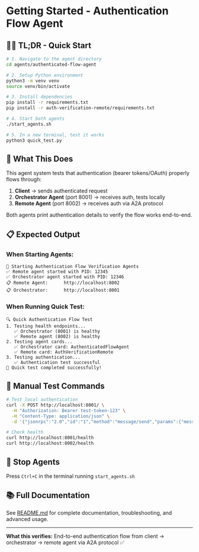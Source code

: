 # Getting Started - Authentication Flow Agent

## 🏃‍♂️ TL;DR - Quick Start

```bash
# 1. Navigate to the agent directory
cd agents/authenticated-flow-agent

# 2. Setup Python environment
python3 -m venv venv
source venv/bin/activate

# 3. Install dependencies
pip install -r requirements.txt
pip install -r auth-verification-remote/requirements.txt

# 4. Start both agents
./start_agents.sh

# 5. In a new terminal, test it works
python3 quick_test.py
```

## 🎯 What This Does

This agent system tests that authentication (bearer tokens/OAuth) properly flows through:

1. **Client** → sends authenticated request
2. **Orchestrator Agent** (port 8001) → receives auth, tests locally
3. **Remote Agent** (port 8002) → receives auth via A2A protocol

Both agents print authentication details to verify the flow works end-to-end.

## 📋 Expected Output

### When Starting Agents:
```
🚀 Starting Authentication Flow Verification Agents
✅ Remote agent started with PID: 12345
✅ Orchestrator agent started with PID: 12346
📋 Remote Agent:      http://localhost:8002
📋 Orchestrator:      http://localhost:8001
```

### When Running Quick Test:
```
🔍 Quick Authentication Flow Test
1. Testing health endpoints...
   ✅ Orchestrator (8001) is healthy
   ✅ Remote agent (8002) is healthy
2. Testing agent cards...
   ✅ Orchestrator card: AuthenticatedFlowAgent
   ✅ Remote card: AuthVerificationRemote
3. Testing authentication...
   ✅ Authentication test successful
🎉 Quick test completed successfully!
```

## 🔧 Manual Test Commands

```bash
# Test local authentication
curl -X POST http://localhost:8001/ \
  -H "Authorization: Bearer test-token-123" \
  -H "Content-Type: application/json" \
  -d '{"jsonrpc":"2.0","id":"1","method":"message/send","params":{"message":{"role":"user","content":[{"text":"Test authentication"}]}}}'

# Check health
curl http://localhost:8001/health
curl http://localhost:8002/health
```

## 🛑 Stop Agents

Press `Ctrl+C` in the terminal running `start_agents.sh`

## 📚 Full Documentation

See [README.md](README.md) for complete documentation, troubleshooting, and advanced usage.

---

**What this verifies:** End-to-end authentication flow from client → orchestrator → remote agent via A2A protocol ✅